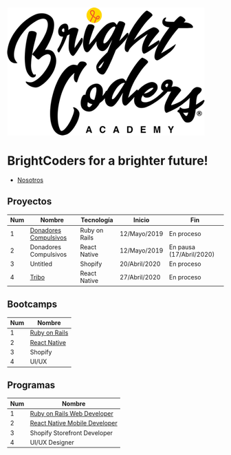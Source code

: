 ![MagmaHackers Logo](imgs/logo-bc.png)

# BrightCoders for a brighter future!

- [Nosotros](https://github.com/magma-labs/BrightCoders/blob/master/nosotros.md)

## Proyectos

Num | Nombre | Tecnología | Inicio| Fin
----- | ---- | ---- | ---- | ----
1 | [Donadores Compulsivos](https://github.com/magma-labs/BrightCoders/tree/master/projects/donadores) | Ruby on Rails | 12/Mayo/2019 | En proceso  
2 | Donadores Compulsivos | React Native | 12/Mayo/2019 | En pausa (17/Abril/2020) 
3 | Untitled |Shopify | 20/Abril/2020 | En proceso | 
4 | [Tribo](https://github.com/magma-labs/BrightCoders/tree/master/projects/tribo) | React Native | 27/Abril/2020 | En proceso | 


## Bootcamps
Num | Nombre 
----- | ---- 
1 | [Ruby on Rails](https://github.com/magma-labs/BrightCoders/tree/master/bootcamp/ruby-on-rails)
2 | [React Native](https://github.com/magma-labs/BrightCoders/tree/master/bootcamp/react-native)
3 | Shopify
4 | UI/UX

## Programas

Num | Nombre 
----- | ---- 
1 | [Ruby on Rails Web Developer](https://drive.google.com/open?id=1RzaggSjFokdYgWy77cKZaPYs8EGkAQAS)
2 | [React Native Mobile Developer](https://drive.google.com/open?id=1kpPTLsBV88ha-yTGzWX2Bj1Pj233ICLI)
3 | Shopify Storefront Developer
4 | UI/UX Designer
